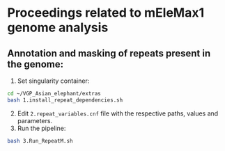 # Proceedings related to mEleMax1 genome analysis

## Annotation and masking of repeats present in the genome:
1) Set singularity container:
```bash
cd ~/VGP_Asian_elephant/extras
bash 1.install_repeat_dependencies.sh
```
2) Edit `2.repeat_variables.cnf` file with the respective paths, values and parameters.
3) Run the pipeline:
```bash
bash 3.Run_RepeatM.sh
```
